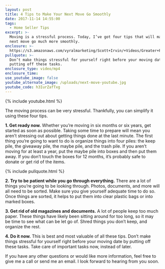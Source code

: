 ```yaml
---
layout: post
title: 4 Tips to Make Your Next Move Go Smoothly
date: 2017-11-14 14:55:00
tags:
  - Home Seller Tips
excerpt: >-
  Moving is a stressful process. Today, I’ve got four tips that will make your
  next move go much more smoothly.
enclosure: >-
  https://s3.amazonaws.com/vyralmarketing/Scott+Irvin/+Videos/Greater+Philadelphia+Real+Estate-+4+Tips+to+Make+Your+Next+Move+Go+Smoothly.mp4
pullquote: >-
  Don’t make things stressful for yourself right before your moving date by
  putting off these tasks.
enclosure_type: video/mp4
enclosure_time:
use_youtube_image: false
youtube_alternate_image: /uploads/next-move-youtube.jpg
youtube_code: h3IurZafTxg
---
```



{% include youtube.html %}

The moving process can be very stressful. Thankfully, you can simplify it using these four tips.

**1. Get ready now.** Whether you’re moving in six months or six years, get started as soon as possible. Taking some time to prepare will mean you aren’t stressing out about getting things done at the last minute. The first thing you’re going to want to do is organize things into four piles: the keep pile, the giveaway pile, the maybe pile, and the trash pile. If you aren’t moving for at least a year, put the maybe pile into boxes and then put them away. If you don’t touch the boxes for 12 months, it’s probably safe to donate or get rid of the items.

{% include pullquote.html %}

**2. Try to be patient while you go through everything.** There are a lot of things you’re going to be looking through. Photos, documents, and more will all need to be sorted. Make sure you give yourself adequate time to do so. Once things are sorted, it helps to put them into clear plastic bags or into marked boxes.

**3. Get rid of old magazines and documents.** A lot of people keep too much paper. These things have likely been sitting around for too long, so it may be time to see what can be let go of. Shred things you don’t keep, and organize the rest.

**4. Do it now.** This is best and most valuable of all these tips. Don’t make things stressful for yourself right before your moving date by putting off these tasks. Take care of important tasks now, instead of later.

If you have any other questions or would like more information, feel free to give me a call or send me an email. I look forward to hearing from you soon.